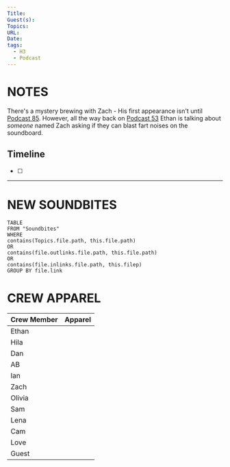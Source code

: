 ```yaml
---
Title: 
Guest(s): 
Topics: 
URL: 
Date: 
tags:
  - H3
  - Podcast
---
```

# NOTES
There's a mystery brewing with Zach - His first appearance isn't until [Podcast 85](https://youtu.be/1t4h0XWRnC4?t=5777). However, all the way back on [Podcast 53](https://youtu.be/sUyR_nz-JsA?t=457) Ethan is talking about *someone* named Zach asking if they can blast fart noises on the soundboard.

## Timeline
- [ ] 


___
# NEW SOUNDBITES
``` dataview
TABLE
FROM "Soundbites"
WHERE 
contains(Topics.file.path, this.file.path) 
OR 
contains(file.outlinks.file.path, this.file.path)
OR
contains(file.inlinks.file.path, this.filep)
GROUP BY file.link
```

# CREW APPAREL

| Crew Member | Apparel |
| ----------- | ------- |
| Ethan       |         |
| Hila        |         |
| Dan         |         |
| AB          |         |
| Ian         |         |
| Zach        |         |
| Olivia      |         |
| Sam         |         |
| Lena        |         |
| Cam         |         |
| Love        |         |
| Guest       |         |

